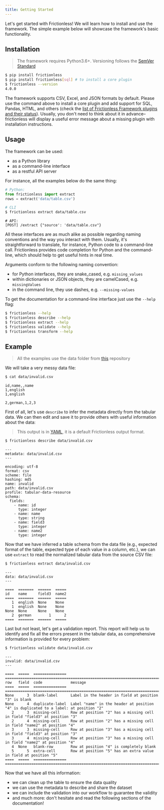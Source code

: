 ```yaml
---
title: Getting Started
---
```


Let's get started with Frictionless! We will learn how to install and use the framework. The simple example below will showcase the framework's basic functionality.

## Installation

> The framework requires Python3.6+. Versioning follows the [SemVer Standard](https://semver.org/)

```bash
$ pip install frictionless
$ pip install frictionless[sql] # to install a core plugin
$ frictionless --version
4.0.0
```

The framework supports CSV, Excel, and JSON formats by default. Please use the command above to install a core plugin and add support for SQL, Pandas, HTML, and others (check the [list of Frictionless Framework plugins and their status](https://framework.frictionlessdata.io/docs/references/plugins-reference)). Usually, you don't need to think about it in advance–frictionless will display a useful error message about a missing plugin with installation instructions.

## Usage

The framework can be used:
- as a Python library
- as a command-line interface
- as a restful API server

For instance, all the examples below do the same thing:

```python
# Python:
from frictionless import extract
rows = extract('data/table.csv')
```

```bash
# CLI
$ frictionless extract data/table.csv
```

```
# API:
[POST] /extract {"source': 'data/table.csv"}
```

All these interfaces are as much alike as possible regarding naming conventions and the way you interact with them. Usually, it's straightforward to translate, for instance, Python code to a command-line call. Frictionless provides code completion for Python and the command-line, which should help to get useful hints in real time.

Arguments conform to the following naming convention:
- for Python interfaces, they are snake_cased, e.g. `missing_values`
- within dictionaries or JSON objects, they are camelCased, e.g. `missingValues`
- in the command line, they use dashes, e.g. `--missing-values`

To get the documentation for a command-line interface just use the `--help` flag:

```bash
$ frictionless --help
$ frictionless describe --help
$ frictionless extract --help
$ frictionless validate --help
$ frictionless transform --help
```

## Example

> All the examples use the data folder from [this](https://github.com/frictionlessdata/frictionless-py/) repository

We will take a very messy data file:

```bash
$ cat data/invalid.csv
```

```
id,name,,name
1,english
1,english

2,german,1,2,3
```

First of all, let's use `describe` to infer the metadata directly from the tabular data. We can then edit and save it to provide others with useful information about the data:

> This output is in [YAML](https://yaml.org/), it is a default Frictionless output format.


```bash
$ frictionless describe data/invalid.csv
```

```
---
metadata: data/invalid.csv
---

encoding: utf-8
format: csv
scheme: file
hashing: md5
name: invalid
path: data/invalid.csv
profile: tabular-data-resource
schema:
  fields:
    - name: id
      type: integer
    - name: name
      type: string
    - name: field3
      type: integer
    - name: name2
      type: integer
```

Now that we have inferred a table schema from the data file (e.g., expected format of the table, expected type of each value in a column, etc.), we can use `extract` to read the normalized tabular data from the source CSV file:

```bash
$ frictionless extract data/invalid.csv
```

```
---
data: data/invalid.csv
---

====  =======  ======  =====
id    name     field3  name2
====  =======  ======  =====
   1  english  None    None
   1  english  None    None
None  None     None    None
   2  german        1      2
====  =======  ======  =====
```

Last but not least, let's get a validation report. This report will help us to identify and fix all the errors present in the tabular data, as comprehensive information is provided for every problem:


```bash
$ frictionless validate data/invalid.csv
```

```
---
invalid: data/invalid.csv
---

====  =====  ===============  ====================================================================================
row   field  code             message
====  =====  ===============  ====================================================================================
None      3  blank-label      Label in the header in field at position "3" is blank
None      4  duplicate-label  Label "name" in the header at position "4" is duplicated to a label: at position "2"
   2      3  missing-cell     Row at position "2" has a missing cell in field "field3" at position "3"
   2      4  missing-cell     Row at position "2" has a missing cell in field "name2" at position "4"
   3      3  missing-cell     Row at position "3" has a missing cell in field "field3" at position "3"
   3      4  missing-cell     Row at position "3" has a missing cell in field "name2" at position "4"
   4  None   blank-row        Row at position "4" is completely blank
   5      5  extra-cell       Row at position "5" has an extra value in field at position "5"
====  =====  ===============  ====================================================================================
```

Now that we have all this information:
- we can clean up the table to ensure the data quality
- we can use the metadata to describe and share the dataset
- we can include the validation into our workflow to guarantee the validity
- and much more: don't hesitate and read the following sections of the documentation!
